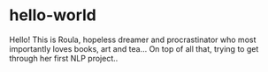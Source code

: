 hello-world
===========

Hello! This is Roula, hopeless dreamer and procrastinator who most importantly loves books, art and tea... On top of all that, trying to get through her first NLP project..
